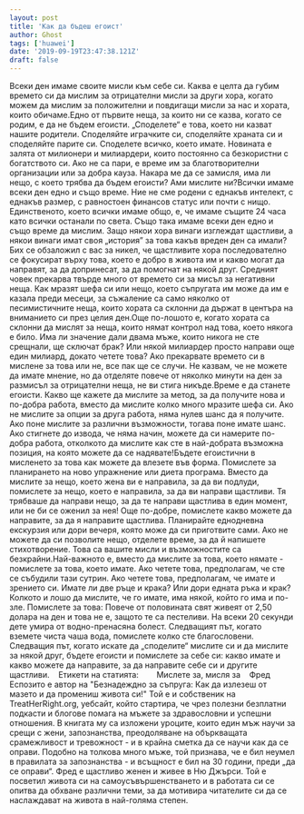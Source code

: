 ```yaml
---
layout: post
title: 'Как да бъдеш егоист'
author: Ghost
tags: ['huawei']
date: '2019-09-19T23:47:38.121Z'
draft: false
---
```


Всеки ден имаме своите мисли към себе си. Каква е целта да губим времето си да мислим за отрицателни мисли за други хора, когато можем да мислим за положителни и повдигащи мисли за нас и хората, които обичаме.Едно от първите неща, за които ни се казва, когато се родим, е да не бъдем егоисти. „Споделете“ е това, което ни казват нашите родители. Споделяйте играчките си, споделяйте храната си и споделяйте парите си. Споделете всичко, което имате. Новината е залята от милионери и милиардери, които постоянно са безкористни с богатството си. Ако не са пари, е време им за благотворителни организации или за добра кауза. Накара ме да се замисля, има ли нещо, с което трябва да бъдем егоисти? Ами мислите ни?Всички имаме всеки ден едно и също време. Ние не сме родени с еднакъв интелект, с еднакъв размер, с равностоен финансов статус или почти с нищо. Единственото, което всички имаме общо, е, че имаме същите 24 часа като всички останали по света. Също така имаме всеки ден едно и също време да мислим. Защо някои хора винаги изглеждат щастливи, а някои винаги имат своя „история” за това какъв вреден ден са имали?Бих се обзаложил с вас за никел, че щастливите хора последователно се фокусират върху това, което е добро в живота им и какво могат да направят, за да допринесат, за да помогнат на някой друг. Средният човек прекарва твърде много от времето си за мисъл за негативни неща. Как мразят шефа си или нещо, което съпругата им може да им е казала преди месеци, за съжаление са само няколко от песимистичните неща, които хората са склонни да държат в центъра на вниманието си през целия ден.Още по-лошото е, когато хората са склонни да мислят за неща, които нямат контрол над това, което някога е било. Има ли значение дали двама мъже, които никога не сте срещнали, ще сключат брак? Или някой милиардер просто направи още един милиард, докато четете това? Ако прекарвате времето си в мислене за това или не, все пак ще се случи. Не казвам, че не можете да имате мнение, но да отделяте повече от няколко минути на ден за размисъл за отрицателни неща, не ви стига никъде.Време е да станете егоисти. Какво ще кажете да мислите за метод, за да получите нова и по-добра работа, вместо да мислите колко много мразите шефа си. Ако не мислите за опции за друга работа, няма нулев шанс да я получите. Ако поне мислите за различни възможности, тогава поне имате шанс. Ако стигнете до извода, че няма начин, можете да си намерите по-добра работа, отколкото да мислите как сте в най-добрата възможна позиция, на която можете да се надявате!Бъдете егоистични в мисленето за това как можете да влезете във форма. Помислете за планирането на ново упражнение или диета програма. Вместо да мислите за нещо, което жена ви е направила, за да ви подлуди, помислете за нещо, което е направила, за да ви направи щастливи. Тя трябваше да направи нещо, за да те направи щастлива в един момент, или не би се оженил за нея! Още по-добре, помислете какво можете да направите, за да я направите щастлива. Планирайте еднодневна екскурзия или дори вечеря, която може да си приготвите сами. Ако не можете да си позволите нещо, отделете време, за да й напишете стихотворение. Това са вашите мисли и възможностите са безкрайни.Най-важното е, вместо да мислите за това, което нямате - помислете за това, което имате. Ако четете това, предполагам, че сте се събудили тази сутрин. Ако четете това, предполагам, че имате и зрението си. Имате ли две ръце и крака? Или дори едната ръка и крак? Колкото и лошо да мислите, че го имате, има някой, който го има и по-зле. Помислете за това: Повече от половината свят живеят от 2,50 долара на ден и това не е, защото те са пестеливи. На всеки 20 секунди дете умира от водно-пренасяна болест. Следващият път, когато вземете чиста чаша вода, помислете колко сте благословени. Следващия път, когато искате да „споделите“ мислите си и да мислите за някой друг, бъдете егоисти и помислете за себе си: какво имате и какво можете да направите, за да направите себе си и другите щастливи.    Етикети на статията:        Мислете за, мисля за    Фред Еспозито е автор на "Безнадеждно за съпруга: Как да излезеш от мазето и да промениш живота си!" Той е и собственик на TreatHerRight.org, уебсайт, който стартира, че чрез полезни безплатни подкасти и блогове помага на мъжете за здравословни и успешни отношения. В книгата му са изложени уроците, които един мъж научи за срещи с жени, запознанства, преодоляване на объркващата срамежливост и тревожност - и в крайна сметка да се научи как да се оправи. Подобно на толкова много мъже, той признава, че е бил неумел в правилата за запознанства - и всъщност е бил на 30 години, преди „да се оправи“. Фред е щастливо женен и живее в Ню Джърси. Той е посветил живота си на самоусъвършенстването и в работата си се опитва да обхване различни теми, за да мотивира читателите си да се наслаждават на живота в най-голяма степен.
